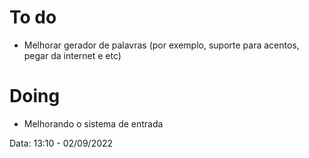 
# To do

- Melhorar gerador de palavras (por exemplo, suporte para acentos, pegar da internet e etc)

# Doing

- Melhorando o sistema de entrada

Data: 13:10 - 02/09/2022
